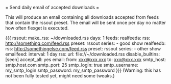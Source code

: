 = Send daily email of accepted downloads =

This will produce an email containing all downloads accepted from feeds that contain the rssout preset. The email will be sent once per day no matter how often flexget is executed.

{{{
rssout:
  make_rss: ~/downloaded.rss
    days: 1
feeds:
  realfeeda:
    rss: http://something.com/feed.rss
    preset: rssout
    series:
      - good show
  realfeedb:
    rss: http://somethingelse.com/feed.rss
    preset: rssout
    series:
      - other show
  emailfeed:
    interval: 1 day
    rss:
      url: file://~/downloaded.rss
    disable_builtins: [seen]
    accept_all: yes
    email:
      from: xxx@xxx.xxx
      to: xxx@xxx.xxx
      smtp_host: smtp.host.com
      smtp_port: 25
      smtp_login: true
      smtp_username: my_smtp_login
      smtp_password: my_smtp_password
}}}
(Warning: this has not been fully tested yet, might need some tweaks.)